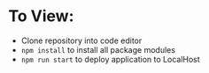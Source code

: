 # To View:
* Clone repository into code editor
* ```npm install``` to install all package modules
* ```npm run start``` to deploy application to LocalHost
